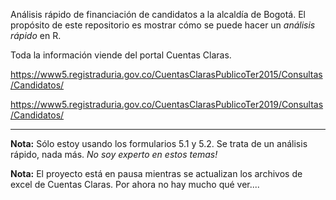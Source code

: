 Análisis rápido de financiación de candidatos a la alcaldía de Bogotá. El propósito de este repositorio es mostrar cómo se puede hacer un _análisis rápido_ en R.

Toda la información viende del portal Cuentas Claras.

https://www5.registraduria.gov.co/CuentasClarasPublicoTer2015/Consultas/Candidatos/

https://www5.registraduria.gov.co/CuentasClarasPublicoTer2019/Consultas/Candidatos/

****

__Nota:__ Sólo estoy usando los formularios 5.1 y 5.2. Se trata de un análisis rápido, nada más. _No soy experto en estos temas!_ 

__Nota:__ El proyecto está en pausa mientras se actualizan los archivos de excel de Cuentas Claras. Por ahora no hay mucho qué ver....

